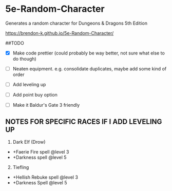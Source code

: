 # 5e-Random-Character
Generates a random character for Dungeons &amp; Dragons 5th Edition

https://brendon-k.github.io/5e-Random-Character/

##TODO

-[x] Make code prettier (could probably be way better, not sure what else to do though)
-[ ] Neaten equipment. e.g. consolidate duplicates, maybe add some kind of order
-[ ] Add leveling up
-[ ] Add point buy option
-[ ] Make it Baldur's Gate 3 friendly


## NOTES FOR SPECIFIC RACES IF I ADD LEVELING UP

1. Dark Elf (Drow)
  * +Faerie Fire spell @level 3
  * +Darkness spell @level 5
2. Tiefling
  * +Hellish Rebuke spell @level 3
  * +Darkness Spell @level 5